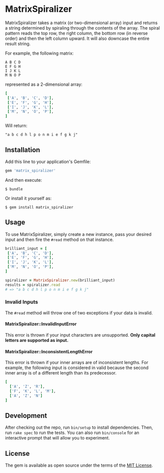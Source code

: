 # MatrixSpiralizer

MatrixSpiralizer takes a matrix (or two-dimensional array) input and returns a
string determined by spiraling through the contents of the array. The spiral pattern
reads the top row, the right column, the bottom row (in reverse order) and then the left
column upward. It will also downcase the entire result string.

For example, the following matrix:

```
A B C D
E F G H
I J K L
M N O P
```

represented as a 2-dimensional array:

```ruby
[
 ['A', 'B', 'C', 'D'],
 ['E', 'F', 'G', 'H'],
 ['I', 'J', 'K', 'L'],
 ['M', 'N', 'O', 'P'],
]
```

Will return:

```
"a b c d h l p o n m i e f g k j"
```

## Installation

Add this line to your application's Gemfile:

```ruby
gem 'matrix_spiralizer'
```

And then execute:

    $ bundle

Or install it yourself as:

    $ gem install matrix_spiralizer

## Usage

To use MatrixSpiralizer, simply create a new instance, pass your desired input
and then fire the `#read` method on that instance.

```ruby
brilliant_input = [
 ['A', 'B', 'C', 'D'],
 ['E', 'F', 'G', 'H'],
 ['I', 'J', 'K', 'L'],
 ['M', 'N', 'O', 'P'],
]

spiralizer = MatrixSpiralizer.new(brilliant_input)
results = spiralizer.read
# => "a b c d h l p o n m i e f g k j"
```

### Invalid Inputs

The `#read` method will throw one of two exceptions if your data is invalid.

#### MatrixSpiralizer::InvalidInputError

This error is thrown if your input characters are unsupported. **Only capital letters
are supported as input.**

#### MatrixSpiralizer::InconsistentLengthError

This error is thrown if your inner arrays are of inconsistent lengths. For example,
the following input is considered in valid because the second inner array is of
a different length than its predecessor.

```ruby
[
  ['A', 'Z', 'R'],
  ['F', 'K', 'L', 'M'],
  ['A', 'Z', 'N']
]
```

## Development

After checking out the repo, run `bin/setup` to install dependencies. Then, run `rake spec` to run the tests. You can also run `bin/console` for an interactive prompt that will allow you to experiment.

## License

The gem is available as open source under the terms of the [MIT License](http://opensource.org/licenses/MIT).
